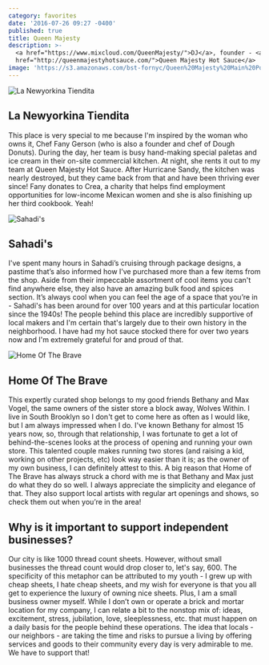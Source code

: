 ```yaml
---
category: favorites
date: '2016-07-26 09:27 -0400'
published: true
title: Queen Majesty
description: >-
  <a href="https://www.mixcloud.com/QueenMajesty/">DJ</a>, founder - <a
  href="http://queenmajestyhotsauce.com/">Queen Majesty Hot Sauce</a>
image: 'https://s3.amazonaws.com/bst-fornyc/Queen%20Majesty%20Main%20Portrait.jpg'
---
```

![La Newyorkina Tiendita](https://s3.amazonaws.com/bst-fornyc/Queen%20Majesty%20La%20Newyorkina%20Tiendita.jpg)
## La Newyorkina Tiendita 
This place is very special to me because I'm inspired by the woman who owns it, Chef Fany Gerson (who is also a founder and chef of Dough Donuts). During the day, her team is busy hand-making special paletas and ice cream in their on-site commercial kitchen. At night, she rents it out to my team at Queen Majesty Hot Sauce. After Hurricane Sandy, the kitchen was nearly destroyed, but they came back from that and have been thriving ever since! Fany donates to Crea, a charity that helps find employment opportunities for low-income Mexican women and she is also finishing up her third cookbook. Yeah!

![Sahadi's](https://s3.amazonaws.com/bst-fornyc/Queen%20Majesty%20Sahadi's.jpg)
## Sahadi's 
I've spent many hours in Sahadi’s cruising through package designs, a pastime that’s also informed how I’ve purchased more than a few items from the shop. Aside from their impeccable assortment of cool items you can't find anywhere else, they also have an amazing bulk food and spices section. It’s always cool when you can feel the age of a space that you’re in - Sahadi's has been around for over 100 years and at this particular location since the 1940s! The people behind this place are incredibly supportive of local makers and I'm certain that's largely due to their own history in the neighborhood. I have had my hot sauce stocked there for over two years now and I'm extremely grateful for and proud of that.

![Home Of The Brave](https://s3.amazonaws.com/bst-fornyc/Queen%20Majesty%20Home%20of%20the%20Brave.jpg)
## Home Of The Brave 
This expertly curated shop belongs to my good friends Bethany and Max Vogel, the same owners of the sister store a block away, Wolves Within. I live in South Brooklyn so I don't get to come here as often as I would like, but I am always impressed when I do. I've known Bethany for almost 15 years now, so, through that relationship, I was fortunate to get a lot of behind-the-scenes looks at the process of opening and running your own store. This talented couple makes running two stores (and raising a kid, working on other projects, etc) look way easier than it is; as the owner of my own business, I can definitely attest to this. A big reason that Home of The Brave has always struck a chord with me is that Bethany and Max just do what they do so well. I always appreciate the simplicity and elegance of that. They also support local artists with regular art openings and shows, so check them out when you’re in the area!

## Why is it important to support independent businesses?
Our city is like 1000 thread count sheets. However, without small businesses the thread count would drop closer to, let's say, 600. The specificity of this metaphor can be attributed to my youth - I grew up with cheap sheets, I hate cheap sheets, and my wish for everyone is that you all get to experience the luxury of owning nice sheets. Plus, I am a small business owner myself. While I don’t own or operate a brick and mortar location for my company, I can relate a bit to the nonstop mix of: ideas, excitement, stress, jubilation, love, sleeplessness, etc. that must happen on a daily basis for the people behind these operations. The idea that locals - our neighbors - are taking the time and risks to pursue a living by offering services and goods to their community every day is very admirable to me. We have to support that!
